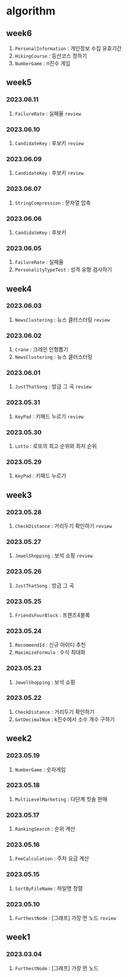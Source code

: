 # algorithm

## week6
1. `PersonalInformation` : 개인정보 수집 유효기간
2. `HikingCourse` : 등산코스 정하기
3. `NumberGame` : n진수 게임

## week5

### 2023.06.11
1. `FailureRate` : 실패율 `review` 

### 2023.06.10
1. `CandidateKey` : 후보키 `review`

### 2023.06.09
1. `CandidateKey` : 후보키 `review`

### 2023.06.07
1. `StringCompression` : 문자열 압축

### 2023.06.06
1. `CandidateKey` : 후보키

### 2023.06.05
1. `FailureRate` : 실패율
2. `PersonalityTypeTest` : 성격 유형 검사하기

## week4

### 2023.06.03
1. `NewsClustering` : 뉴스 클러스터링 `review`

### 2023.06.02
1. `Crane` : 크레인 인형뽑기
2. `NewsClustering` : 뉴스 클러스터링

### 2023.06.01
1. `JustThatSong` : 방금 그 곡 `review`

### 2023.05.31
1. `KeyPad` : 키패드 누르기 `review`

### 2023.05.30
1. `Lotto` : 로또의 최고 순위와 최저 순위

### 2023.05.29
1. `KeyPad` : 키패드 누르기

## week3

### 2023.05.28
1. `CheckDistance` : 거리두기 확인하기 `review`

### 2023.05.27
1. `JewelShopping` : 보석 쇼핑 `review`

### 2023.05.26
1. `JustThatSong` : 방금 그 곡

### 2023.05.25
1. `FriendsFourBlock` : 프렌즈4블록

### 2023.05.24
1. `RecommendId` : 신규 아이디 추천
2. `MaximizeFormula` : 수식 최대화

### 2023.05.23
1. `JewelShopping` : 보석 쇼핑

### 2023.05.22
1. `CheckDistance` : 거리두기 확인하기
2. `GetDecimalNum` : k진수에서 소수 개수 구하기

## week2

### 2023.05.19
1. `NumberGame` : 숫자게임

### 2023.05.18
1. `MultiLevelMarketing` : 다단계 칫솔 판매

### 2023.05.17
1. `RankingSearch` : 순위 계산

### 2023.05.16
1. `FeeCalculation` : 주차 요금 계산

### 2023.05.15
1. `SortByFileName` : 파일명 정렬

### 2023.05.10
1. `FurthestNode` : [그래프] 가장 먼 노드 `review`

## week1

### 2023.03.04
1. `FurthestNode` : [그래프] 가장 먼 노드


